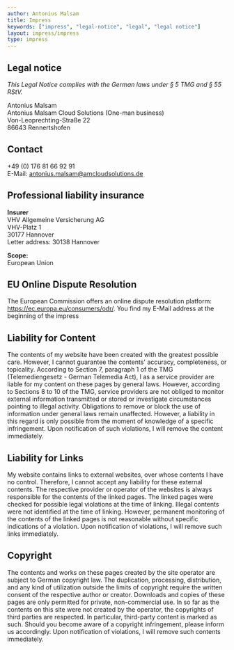 ```yaml
---
author: Antonius Malsam
title: Impress
keywords: ["impress", "legal-notice", "legal", "legal notice"]
layout: impress/impress
type: impress
---
```


## Legal notice
*This Legal Notice complies with the German laws under § 5 TMG and § 55 RStV.* 

Antonius Malsam </br>
Antonius Malsam Cloud Solutions (One-man business) </br>
Von-Leoprechting-Straße 22 </br>
86643 Rennertshofen

## Contact

+49 (0) 176 81 66 92 91 </br>
E-Mail: antonius.malsam@amcloudsolutions.de

## Professional liability insurance

**Insurer** </br>
VHV Allgemeine Versicherung AG </br>
VHV-Platz 1 </br>
30177 Hannover </br>
Letter address: 30138 Hannover

**Scope:** </br>
European Union

## EU Online Dispute Resolution

The European Commission offers an online dispute resolution platform:
https://ec.europa.eu/consumers/odr/.
You find my E-Mail address at the beginning of the impress

## Liability for Content

The contents of my website have been created with the greatest possible care. However, I cannot guarantee the contents' accuracy, completeness, or topicality. According to Section 7, paragraph 1 of the TMG (Telemediengesetz - German Telemedia Act), I as a service provider are liable for my content on these pages by general laws. However, according to Sections 8 to 10 of the TMG, service providers are not obliged to monitor external information transmitted or stored or investigate circumstances pointing to illegal activity. Obligations to remove or block the use of information under general laws remain unaffected. However, a liability in this regard is only possible from the moment of knowledge of a specific infringement. Upon notification of such violations, I will remove the content immediately.

## Liability for Links

My website contains links to external websites, over whose contents I have no control. Therefore, I cannot accept any liability for these external contents. The respective provider or operator of the websites is always responsible for the contents of the linked pages. The linked pages were checked for possible legal violations at the time of linking. Illegal contents were not identified at the time of linking. However, permanent monitoring of the contents of the linked pages is not reasonable without specific indications of a violation. Upon notification of violations, I will remove such links immediately.

## Copyright

The contents and works on these pages created by the site operator are subject to German copyright law. The duplication, processing, distribution, and any kind of utilization outside the limits of copyright require the written consent of the respective author or creator. Downloads and copies of these pages are only permitted for private, non-commercial use. In so far as the contents on this site were not created by the operator, the copyrights of third parties are respected. In particular, third-party content is marked as such. Should you become aware of a copyright infringement, please inform us accordingly. Upon notification of violations, I will remove such contents immediately.